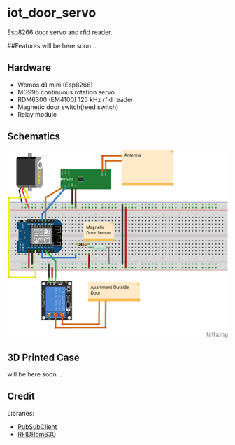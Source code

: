 # iot_door_servo
Esp8266 door servo and rfid reader.

##Features
will be here soon...

## Hardware
* Wemos d1 mini (Esp8266)
* MG995 continuous rotation servo
* RDM6300 (EM4100) 125 kHz rfid reader
* Magnetic door switch(reed switch)
* Relay module

## Schematics
![Schematics](schematics.png)

## 3D Printed Case
will be here soon...

## Credit
Libraries:
* [PubSubClient](https://github.com/knolleary/pubsubclient)
* [RFIDRdm630](https://github.com/electronicdrops/RFIDRdm630)